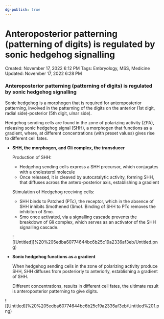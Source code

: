 ```yaml
---
dg-publish: true
---
```


# Anteroposterior patterning (patterning of digits) is regulated by sonic hedgehog signalling

Created: November 17, 2022 6:12 PM
Tags: Embryology, MSS, Medicine
Updated: November 17, 2022 6:28 PM

### Anteroposterior patterning (patterning of digits) is regulated by sonic hedgehog signalling

Sonic hedgehog is a morphogen that is required for anteroposterior patterning, involved in the patterning of the digits on the anterior (1st digit, radial side)-posterior (5th digit, ulnar side).

Hedgehog sending cells are found in the zone of polarizing activity (ZPA), releasing sonic hedgehog signal (SHH), a morphogen that functions as a gradient, where, at different concentrations (with preset values) gives rise to different cell fates.

- **************************************SHH, the morphogen, and Gli complex, the transducer**************************************
    
    Production of SHH:
    
    - Hedgehog sending cells express a SHH precursor, which conjugates with a cholesterol molecule
    - Once released, it is cleaved by autocatalytic activity, forming SHH, that diffuses across the antero-posterior axis, establishing a gradient
    
    Stimulation of Hedgehog receiving cells:
    
    - SHH binds to Patched (PTc), the receptor, which in the absence of SHH inhibits Smothened (Smo). Binding of SHH to PTc removes the inhibiton of Smo.
    - Smo once activated, via a signalling cascade prevents the breakdown of Gli complex, which serves as an activator of the SHH signalling cascade.
    
    ![[Untitled]]%20%205edba60774644bc6b25c19a2336af3eb/Untitled.png)
    
- ********************************Sonic hedgehog functions as a gradient********************************
    
    When hedgehog sending cells in the zone of polarizing activity produce SHH, SHH diffuses from posteriorly to anteriorly, establishing a gradient of SHH.
    
    Different concentrations, results in different cell fates, the ultimate result is anteroposterior patterning to give digits.
    

![[Untitled]]%20%205edba60774644bc6b25c19a2336af3eb/Untitled%201.png)